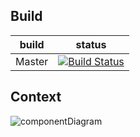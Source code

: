 
## Build ##
| build | status |
|---|:---:|
|Master   | [![Build Status](https://travis-ci.org/svenrademakers/Stixx.svg?branch=master)](https://travis-ci.org/svenrademakers/Stixx)


## Context ##
![componentDiagram](https://www.draw.io/?lightbox=1&highlight=0000ff&edit=_blank&layers=1&nav=1&title=Untitled%20Diagram.xml#R3Vtbc5s4FP41fqwHEDc%2Fxk7b7Uw629l0e3lUQMbayIiCqJ3%2B%2BpVAshHCjpOAcRLPxHAkhM6nc5c8AYv19mMOs9VnGiMycax4OwHXE8exAbD4l6A81JTABTUhyXEsO%2B0Jt%2FgPkkT5XFLiGBVaR0YpYTjTiRFNUxQxjQbznG70bktK9LdmMEEG4TaCxKR%2BxzFbSaptWfuGvxBOVvLVoScb7mB0n%2BS0TOX7Jg5YVn918xqqsWT%2FYgVjummQwPsJWOSUsvpqvV0gIrBVsNXPfTjQupt3jlJ2ygNO%2FcBvSErJ%2Bi3D2%2B2C5khOkD0oUFZsTfiVPQFz%2BRTKGdoefLO944fLCaJrxPIH3kU94MlHpIjYgYRkswc8cGY1bdXA2lbYQbnIyW7sPaP8QvLazTcw%2BDbY5UuTicuIrjOaVlzN%2F0OMPSiJCBVhJwnuqdA4x6ExgFAsN3FQtBwRyPBvXXK7sJHv%2B0Ixn8buZe%2BcQFuHQB%2BALpcFYga0u0mfhLbjG3B%2FShnKlzDiWv5SOTsOZjh1Qtea7T6hxm3YIXSWO7XdIHDkB5jQgx4kUAHdwOQzjnL6FRVsaEw8YE3tsPHRMPFMTOzQmTreMEB4ngHEVZYRHHGppilvuKEJjgZGRDmewxB4XTrYC%2F%2Bmchy2wZxDYYcazBcsp%2FdoQQnNOSXllooTl5iQFgkSnKTCnCGheZwg8OIgkyvZsMZxLF4z36wwQ7cZ101O3XAH3w%2FEvjvTDb6JsXvEzL0EYvd0a5%2BjXyXORewxj%2Fl3VMmgADEXk5znlEFJejez9JXowym6voYRsLrs0zAghb2B1MDEwKsHkBwwHkgzA6R%2FUBqjHKfJ69LVR%2BTQ110C6DCIQymrsgtte%2FgNow0HY9io1GlFQ12%2B0OpgPOiDcft0DRwiKLWto9C8uajUNpOfL6uHAkdm%2BPWKVZkHLuOp8hPSrHF9iueM51NsMzz5t0D5pzQr2VuSRM8d0al0BdnlHdf0D59pdD%2BwV7F1xt2O0Ne2Ozj3%2BuDczDP%2FzlD68WZgnkGL5y5POhjPZiz7rST3UGSTn9YZGZj1VmXLnZ2R9V1hcc8cihN0K2%2BFNaUJTSF5v6fOq4IlEiNYbdsCc3YlCqp7O1LRPmAxg6p7FW3IEi4sGeWk%2FVtuKM3kWDxOViNFBBbcz9ZEOdQeezHf48hz9miZR6rXrHs1XhiC2GHLJcxay8NxSBCTT70sEjHTioN%2BklBCcCZQ1fwkB6TtJ%2FswXK1Uq0uLQYcku31IshkOf4TrocvSgWJnhARArfpoVelHhMFA4pUnAE%2FZBRg3PAXBeOGpY9Zns5z%2BxjESnbg3RWvOhSrWwjsej8JI3t0JHvCu1D%2BV%2Frd6ohC9tUIv6Sz0qhVIKTsUnDY9Vu2IbLcjwGWV1VRxMEFLoTwFHwqnydfKT73z%2B1mv0NWtSFeo26k9vYQApje5KgpUsBsK444KiplScDnHf%2BBd1UFIcCZ0s5qRN5941wJE7ugV1Cam3cDrSJ9eljiuGb7%2FKNKzgTRDuQodaK4SA%2Fso0KrOueCMASYw3fJBlT0QqyBYsN5DFbedZHWYyC5M%2BtjCAabjnpeEIDN977laaetO8ryCYPqFixAE29P3mboEwRlqM1PFy%2F2kX2iL2Q9Bnnry7qfsJK6%2FoBzzCYpaTk1L%2BWQb3cXtz2Zb%2BwEtu7sjog7y%2FPRu8qzcTQlRnUs1aS%2FI505eLNNR3l4PXRfxrFZKdU6ddU2PdRE663ktUM5ovN1LdWit%2BsPu3NMjmPQiJ6ZDW1Ae5OO02ujkb%2FB%2FleKMGg8VI5yJQzyKMHEWIvAvMYn5d8ljIYsu%2Bb%2FGmQZrl7yaOy2vMdp31QEDLTV2zaXx%2B1iaE5LWRqlNFu1iWKwqD2N3exi76V%2F27uNH033s255n65WwNm19LWgmss2DN0dk%2FIVFBtCq1IaePkI9e6PCZ4zjWu2dDX2c%2FiqF7glHWS5z9ZVJaa7%2BIb06z%2Br7wJn6jT89lva9qd1sdJ8nGoE4anfwJXarUYE0gOBcaLTeDofO6uXMTcHLwMQJx8PE3C68DEzcETF5wvbMuHVif8Tzg56ZW3zHaUw3b%2BxsnD%2Fi2TjvCbnKuJIYAN3TnVUSzeyFSxeC6zp5uSpjTN%2BSRAYjHvHy%2Bk1HjpSwJieHnVqIeaCYdJ4QM1S%2FL5ErYxQsTg0jZ61taTtsDdRfpOj1d1r%2BgI2x%2B%2FJ2fguUjnNVg9mYJ8RJz0Qp6GvzuHW2cUCY%2BO3%2Bt4u17O1%2FIAre%2Fw8%3D)

